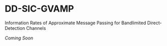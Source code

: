 # DD-SIC-GVAMP
Information Rates of Approximate Message Passing for Bandlimited Direct-Detection Channels

_Coming Soon_ 
